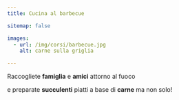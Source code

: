 ```yaml
---
title: Cucina al barbecue

sitemap: false

images:
  - url: /img/corsi/barbecue.jpg
    alt: carne sulla griglia

---
```


Raccogliete **famiglia** e **amici** attorno al fuoco 

e preparate **succulenti** piatti a base di **carne** ma non solo!